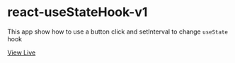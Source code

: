 # react-useStateHook-v1

This app show how to use a button click and setInterval to change `useState` hook

[View Live](https://kerwindows.github.io/react-useStateHook-v1)
